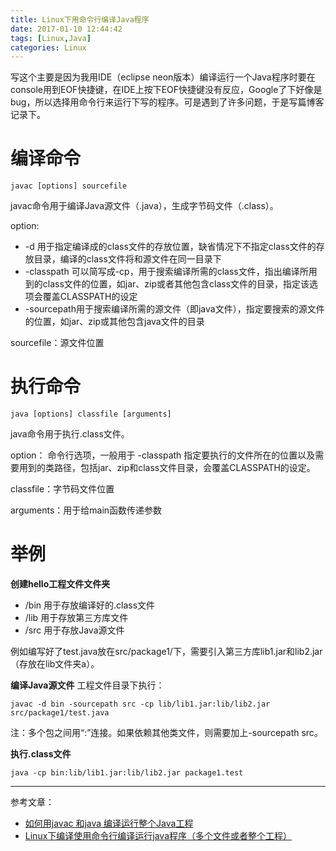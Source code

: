```yaml
---
title: Linux下用命令行编译Java程序
date: 2017-01-10 12:44:42
tags: [Linux,Java]
categories: Linux
---
```

写这个主要是因为我用IDE（eclipse neon版本）编译运行一个Java程序时要在console用到EOF快捷键，在IDE上按下EOF快捷键没有反应，Google了下好像是bug，所以选择用命令行来运行下写的程序。可是遇到了许多问题，于是写篇博客记录下。
<!--more-->
# 编译命令
```
javac [options] sourcefile
```
javac命令用于编译Java源文件（.java），生成字节码文件（.class）。

option:
- -d 用于指定编译成的class文件的存放位置，缺省情况下不指定class文件的存放目录，编译的class文件将和源文件在同一目录下
- -classpath 可以简写成-cp，用于搜索编译所需的class文件，指出编译所用到的class文件的位置，如jar、zip或者其他包含class文件的目录，指定该选项会覆盖CLASSPATH的设定
- -sourcepath用于搜索编译所需的源文件（即java文件），指定要搜索的源文件的位置，如jar、zip或其他包含java文件的目录

sourcefile：源文件位置
# 执行命令
```
java [options] classfile [arguments]
```
java命令用于执行.class文件。

option：
命令行选项，一般用于 -classpath 指定要执行的文件所在的位置以及需要用到的类路径，包括jar、zip和class文件目录，会覆盖CLASSPATH的设定。

classfile：字节码文件位置

arguments：用于给main函数传递参数
# 举例
**创建hello工程文件文件夹**
- /bin 用于存放编译好的.class文件
- /lib 用于存放第三方库文件
- /src 用于存放Java源文件

例如编写好了test.java放在src/package1/下，需要引入第三方库lib1.jar和lib2.jar（存放在lib文件夹a）。

**编译Java源文件**
工程文件目录下执行：
```
javac -d bin -sourcepath src -cp lib/lib1.jar:lib/lib2.jar src/package1/test.java
```
注：多个包之间用“:”连接。如果依赖其他类文件，则需要加上-sourcepath src。

**执行.class文件**
```
java -cp bin:lib/lib1.jar:lib/lib2.jar package1.test
```

------------------
参考文章：
- [如何用javac 和java 编译运行整个Java工程](http://blog.csdn.net/huagong_adu/article/details/6929817)
- [Linux下编译使用命令行编译运行java程序（多个文件或者整个工程）](http://www.wangmingkuo.com/java/linux%E4%B8%8B%E7%BC%96%E8%AF%91%E4%BD%BF%E7%94%A8%E5%91%BD%E4%BB%A4%E8%A1%8C%E7%BC%96%E8%AF%91%E8%BF%90%E8%A1%8Cjava%E7%A8%8B%E5%BA%8F%EF%BC%88%E5%A4%9A%E4%B8%AA%E6%96%87%E4%BB%B6%E6%88%96%E8%80%85/)
